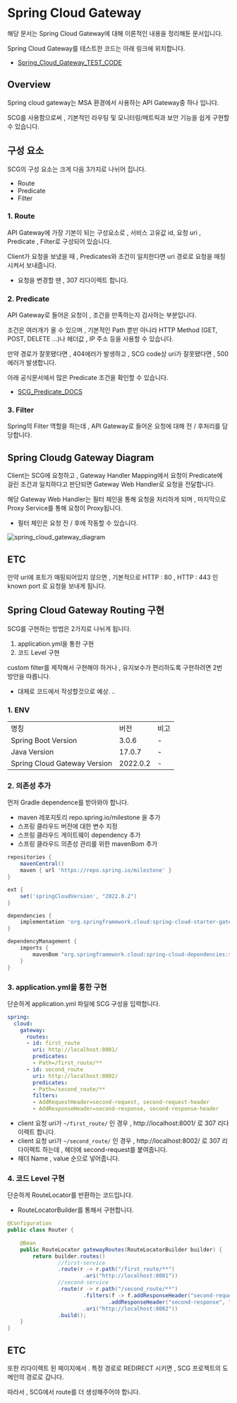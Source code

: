 # Spring Cloud Gateway
해당 문서는 Spring Cloud Gateway에 대해 이론적인 내용을 정리해둔 문서입니다.

Spring Cloud Gateway를 테스트한 코드는 아래 링크에 위치합니다.
- [Spring_Cloud_Gateway_TEST_CODE](./SpringCloudGateway_TEST/)

## Overview
Spring cloud gateway는 MSA 환경에서 사용하는 API Gateway중 하나 입니다.

SCG를 사용함으로써 , 기본적인 라우팅 및 모니터링/메트릭과 보안 기능을 쉽게 구현할 수 있습니다.

## 구성 요소
SCG의 구성 요소는 크게 다음 3가지로 나뉘어 집니다.
- Route
- Predicate
- Filter

### 1. Route
API Gateway에 가장 기본이 되는 구성요소로 , 서비스 고유값 id, 요청 uri , Predicate , Filter로 구성되어 있습니다.

Client가 요청을 보냈을 때 , Predicates와 조건이 일치한다면 uri 경로로 요청을 매칭시켜서 보내줍니다.
- 요청을 변경할 땐 , 307 리다이렉트 합니다.

### 2. Predicate
API Gateway로 들어온 요청이 , 조건을 만족하는지 검사하는 부분입니다.

조건은 여러개가 올 수 있으며 , 기본적인 Path 뿐만 아니라 HTTP Method (GET, POST, DELETE ...)나 헤더값 , IP 주소 등을 사용할 수 있습니다.

만약 경로가 잘못됐다면 , 404에러가 발생하고 , SCG code상 uri가 잘못됐다면 , 500에러가 발생합니다.

아래 공식문서에서 많은 Predicate 조건을 확인할 수 있습니다.
- [SCG_Predicate_DOCS](https://cloud.spring.io/spring-cloud-gateway/reference/html/#gateway-request-predicates-factories)

### 3. Filter
Spring의 Filter 역할을 하는데 , API Gateway로 들어온 요청에 대해 전 / 후처리를 담당합니다.

## Spring Cloudg Gateway Diagram
Client는 SCG에 요청하고 , Gateway Handler Mapping에서 요청이 Predicate에 걸린 조건과 일치하다고 판단되면 Gateway Web Handler로 요청을 전달합니다.

해당 Gateway Web Handler는 필터 체인을 통해 요청을 처리하게 되며 , 마지막으로 Proxy Service를 통해 요청이 Proxy됩니다.
- 필터 체인은 요청 전 / 후에 작동할 수 있습니다. 

![spring_cloud_gateway_diagram][spring_cloud_gateway_diagram]

[spring_cloud_gateway_diagram]:./images/spring_cloud_gateway_diagram.png

## ETC
만약 uri에 포트가 매핑되어있지 않으면 , 기본적으로 HTTP : 80 , HTTP : 443 인 known port 로 요청을 보내게 됩니다.

## Spring Cloud Gateway Routing 구현
SCG를 구현하는 방법은 2가지로 나뉘게 됩니다.
1. application.yml을 통한 구현
2. 코드 Level 구현

custom filter를 제작해서 구현해야 하거나 , 유지보수가 편리하도록 구현하려면 2번 방안을 따릅니다.
- 대체로 코드에서 작성할것으로 예상. ..

### 1. ENV
||||
|--|--|--|
|명칭|버전|비고|
|Spring Boot Version|3.0.6|-|
|Java Version|17.0.7|-|
|Spring Cloud Gateway Version|2022.0.2|-|

### 2. 의존성 추가
먼저 Gradle dependence를 받아와야 합니다.
- maven 레포지토리 repo.spring.io/milestone 을 추가
- 스프링 클라우드 버전에 대한 변수 지정
- 스프링 클라우드 게이트웨이 dependency 추가
- 스프링 클라우드 의존성 관리를 위한 mavenBom 추가
```build.gradle
repositories {
    mavenCentral()
    maven { url 'https://repo.spring.io/milestone' }
}

ext {
    set('springCloudVersion', "2022.0.2")
}

dependencies {
    implementation 'org.springframework.cloud:spring-cloud-starter-gateway'
}

dependencyManagement {
    imports {
        mavenBom "org.springframework.cloud:spring-cloud-dependencies:${springCloudVersion}"
    }
}
```

### 3. application.yml을 통한 구현
단순하게 application.yml 파일에 SCG 구성을 입력합니다.
```yaml
spring:
  cloud:
    gateway:
      routes:
      - id: first_route
        uri: http://localhost:8001/
        predicates:
        - Path=/first_route/**
      - id: second_route
        uri: http://localhost:8002/
        predicates:
        - Path=/second_route/**
        filters:
        - AddRequestHeader=second-request, second-request-header
        - AddResponseHeader=second-response, second-response-header
```

- client 요청 uri가 ```~/first_route/``` 인 경우 , http://localhost:8001/ 로 307 리다이렉트 합니다.
- client 요청 uri가 ```~/second_route/``` 인 경우 , http://localhost:8002/ 로 307 리다이렉트 하는데 , 헤더에 second-request를 붙여줍니다.
- 헤더 Name , value 순으로 넣어줍니다.

### 4. 코드 Level 구현
단순하게 RouteLocator를 반환하는 코드입니다.
- RouteLocatorBuilder를 통해서 구현합니다.

```java
@Configuration
public class Router {
    
    @Bean
    public RouteLocator gatewayRoutes(RouteLocatorBuilder builder) {
        return builder.routes()
                //first-service
                .route(r -> r.path("/first_route/**")
                        .uri("http://localhost:8081"))
                //second-service
                .route(r -> r.path("/second_route/**")
                        .filters(f -> f.addResponseHeader("second-request", "second-request-header")
                                .addResponseHeader("second-response", "second-response-header"))                
                        .uri("http://localhost:8082"))
                .build();
    }
}

```
## ETC
또한 리다이렉트 된 페이지에서 . 특정 경로로 REDIRECT 시키면 , SCG 프로젝트의 도메인의 경로로 갑니다.

따라서 , SCG에서 route를 더 생성해주어야 합니다.